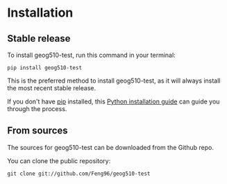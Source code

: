 # Installation

## Stable release

To install geog510-test, run this command in your terminal:

```
pip install geog510-test
```

This is the preferred method to install geog510-test, as it will always install the most recent stable release.

If you don't have [pip](https://pip.pypa.io) installed, this [Python installation guide](http://docs.python-guide.org/en/latest/starting/installation/) can guide you through the process.

## From sources

The sources for geog510-test can be downloaded from the Github repo.

You can clone the public repository:

```
git clone git://github.com/Feng96/geog510-test
```
